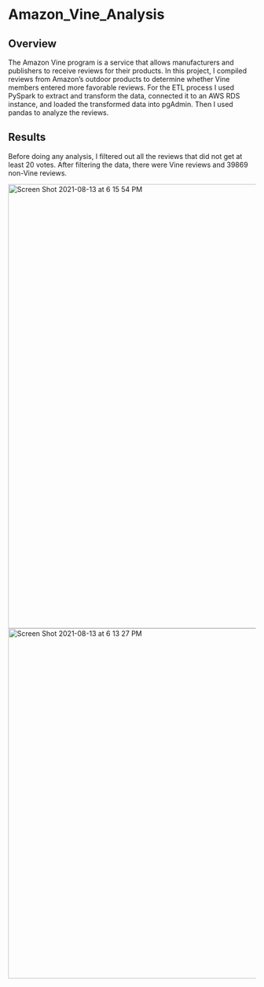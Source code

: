 # Amazon_Vine_Analysis

## Overview

The Amazon Vine program is a service that allows manufacturers and publishers to receive reviews for their products. In this project, I compiled reviews from Amazon’s outdoor products to determine whether Vine members entered more favorable reviews. For the ETL process I used PySpark to extract and transform the data, connected it to an AWS RDS instance, and loaded the transformed data into pgAdmin. Then I used pandas to analyze the reviews. 

## Results

Before doing any analysis, I filtered out all the reviews that did not get at least 20 votes. After filtering the data, there were Vine reviews and 39869 non-Vine reviews. 


<img width="903" alt="Screen Shot 2021-08-13 at 6 15 54 PM" src="https://user-images.githubusercontent.com/82424250/129426369-e39e3376-6cc6-4628-80c3-e16e0a1bac24.png">


<img width="712" alt="Screen Shot 2021-08-13 at 6 13 27 PM" src="https://user-images.githubusercontent.com/82424250/129426317-eb0ab560-1782-4040-b5f5-46f13db76755.png">





